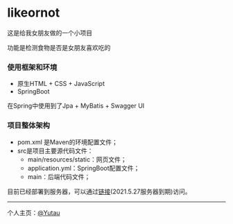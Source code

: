 # likeornot
这是给我女朋友做的一个小项目

功能是检测食物是否是女朋友喜欢吃的



### 使用框架和环境

+ 原生HTML + CSS + JavaScript
+ SpringBoot

在Spring中使用到了Jpa + MyBatis + Swagger UI



### 项目整体架构

+ pom.xml 是Maven的环境配置文件；
+ src是项目主要源代码文件：
  + main/resources/static：网页文件；
  + application.yml：SpringBoot配置文件；
  + main：后端代码文件；



目前已经部署到服务器，可以通过[链接](http://47.101.128.218:8080/)(2021.5.27服务器到期)访问。

---

个人主页：[@Yutau](https://loveyutau.space/)




